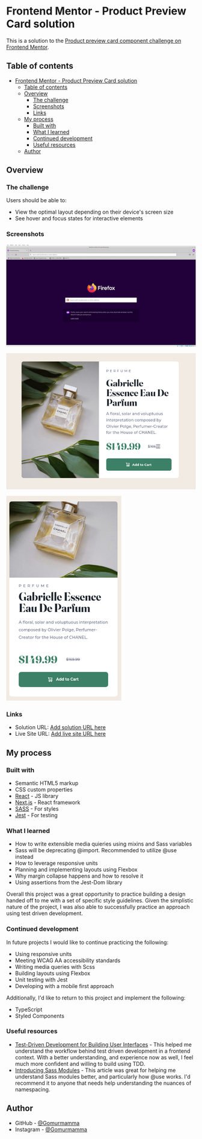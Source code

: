 # Frontend Mentor - Product Preview Card solution

This is a solution to the [Product preview card component challenge on Frontend Mentor](https://www.frontendmentor.io/challenges/product-preview-card-component-GO7UmttRfa).

## Table of contents

- [Frontend Mentor - Product Preview Card solution](#frontend-mentor---product-preview-card-solution)
  - [Table of contents](#table-of-contents)
  - [Overview](#overview)
    - [The challenge](#the-challenge)
    - [Screenshots](#screenshots)
    - [Links](#links)
  - [My process](#my-process)
    - [Built with](#built-with)
    - [What I learned](#what-i-learned)
    - [Continued development](#continued-development)
    - [Useful resources](#useful-resources)
  - [Author](#author)

## Overview

### The challenge

Users should be able to:

- View the optimal layout depending on their device's screen size
- See hover and focus states for interactive elements

### Screenshots

![Product Preview Card - Demonstration](src/images/productpreviewcard_responsivedemo.gif)

![Product Preview Card - Dekstop](src/images/ProductPreviewCard_Desktop.png)

![Product Preview Card - Mobile](src/images/ProductPreviewCard_Mobile.png)

### Links

- Solution URL: [Add solution URL here](https://your-solution-url.com)
- Live Site URL: [Add live site URL here](https://your-live-site-url.com)

## My process

### Built with

- Semantic HTML5 markup
- CSS custom properties
- [React](https://reactjs.org/) - JS library
- [Next.js](https://nextjs.org/) - React framework
- [SASS](https://sass-lang.com/) - For styles
- [Jest](https://jestjs.io/) - For testing

### What I learned

- How to write extensible media quieries using mixins and Sass variables
- Sass will be deprecating @import. Recommended to utilize @use instead
- How to leverage responsive units
- Planning and implementing layouts using Flexbox
- Why margin collapse happens and how to resolve it
- Using assertions from the Jest-Dom library

Overall this project was a great opportunity to practice building a design handed off to me with a set of specific style guidelines. Given the simplistic nature of the project, I was also able to successfully practice an approach using test driven development.

### Continued development

In future projects I would like to continue practicing the following:

- Using responsive units
- Meeting WCAG AA accessibility standards
- Writing media queries with Scss
- Building layouts using Flexbox
- Unit testing with Jest
- Developing with a mobile first approach

Additionally, I'd like to return to this project and implement the following:

- TypeScript
- Styled Components

### Useful resources

- [Test-Driven Development for Building User Interfaces](https://blog.testproject.io/2021/03/23/test-driven-development-for-building-user-interfaces/) - This helped me understand the workflow behind test driven development in a frontend context. With a better understanding, and experience now as well, I feel much more confident and willing to build using TDD.
- [Introducing Sass Modules](https://www.example.com) - This article was great for helping me understand Sass modules better, and particularly how @use works. I'd recommend it to anyone that needs help understanding the nuances of namespacing.

## Author

- GitHub - [@Gomurmamma](https://www.your-site.com)
- Instagram - [@Gomurmamma](https://www.instagram.com/Gomurmamma)
